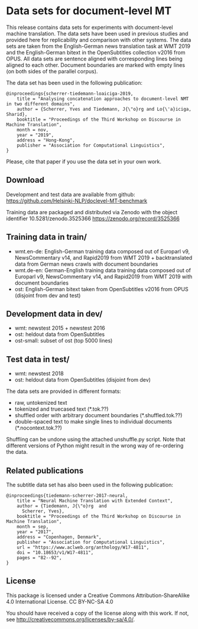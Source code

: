 
# Data sets for document-level MT

This release contains data sets for experiments with document-level machine translation. The data sets have been used in previous studies and provided here for replicability and comparison with other systems. The data sets are taken from the English-German news translation task at WMT 2019 and the English-German bitext in the OpenSubtitles collection v2016 from OPUS. All data sets are sentence aligned with corresponding lines being aligned to each other. Document boundaries are marked with empty lines (on both sides of the parallel corpus).

The data set has been used in the following publication:

```
@inproceedings{scherrer-tiedemann-loaiciga-2019,
    title = "Analysing concatenation approaches to document-level NMT in two different domains",
    author = {Scherrer, Yves and Tiedemann, J{\"o}rg and Lo{\'a}iciga, Sharid},
    booktitle = "Proceedings of the Third Workshop on Discourse in Machine Translation",
    month = nov,
    year = "2019",
    address = "Hong-Kong",
    publisher = "Association for Computational Linguistics",
}
```

Please, cite that paper if you use the data set in your own work.



## Download

Development and test data are available from github:
https://github.com/Helsinki-NLP/doclevel-MT-benchmark

Training data are packaged and distributed via Zenodo with the object identifier 10.5281/zenodo.3525366
https://zenodo.org/record/3525366


## Training data in train/


* wmt.en-de: English-German training data composed out of Europarl v9, NewsCommentary v14, and Rapid2019 from WMT 2019 + backtranslated data from German news crawls with document boundaries
* wmt.de-en: German-English training data training data composed out of Europarl v9, NewsCommentary v14, and Rapid2019 from WMT 2019 with document boundaries
* ost: English-German bitext taken from OpenSubtitles v2016 from OPUS (disjoint from dev and test)



## Development data in dev/

* wmt: newstest 2015 + newstest 2016
* ost: heldout data from OpenSubtitles
* ost-small: subset of ost (top 5000 lines)



## Test data in test/

* wmt: newstest 2018
* ost: heldout data from OpenSubtitles (disjoint from dev)

The data sets are provided in different formats:

* raw, untokenized text
* tokenized and truecased text (*.tok.??)
* shuffled order with arbitrary document boundaries (*.shuffled.tok.??)
* double-spaced text to make single lines to individual documents (*.nocontext.tok.??)

Shuffling can be undone using the attached unshuffle.py script. 
Note that different versions of Python might result in the wrong way of re-ordering the data.



## Related publications


The subtitle data set has also been used in the following publication:

```
@inproceedings{tiedemann-scherrer-2017-neural,
    title = "Neural Machine Translation with Extended Context",
    author = {Tiedemann, J{\"o}rg  and
      Scherrer, Yves},
    booktitle = "Proceedings of the Third Workshop on Discourse in Machine Translation",
    month = sep,
    year = "2017",
    address = "Copenhagen, Denmark",
    publisher = "Association for Computational Linguistics",
    url = "https://www.aclweb.org/anthology/W17-4811",
    doi = "10.18653/v1/W17-4811",
    pages = "82--92",
}
```


## License

This package is licensed under a
Creative Commons Attribution-ShareAlike 4.0 International License.
CC BY-NC-SA 4.0

You should have received a copy of the license along with this
work.  If not, see <http://creativecommons.org/licenses/by-sa/4.0/>.

